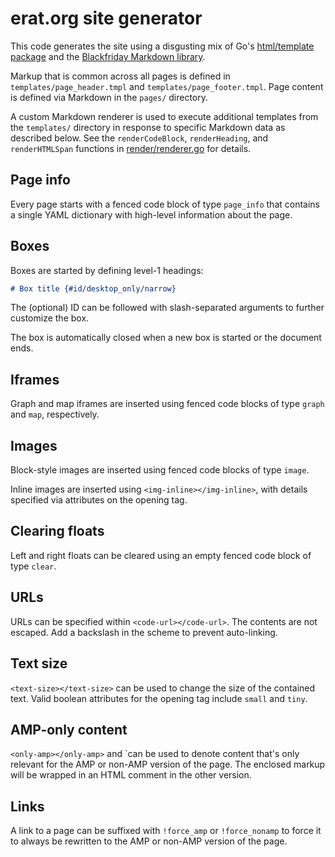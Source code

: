 # erat.org site generator

This code generates the site using a disgusting mix of Go's [html/template
package](https://golang.org/pkg/html/template/) and the [Blackfriday Markdown
library](https://github.com/russross/blackfriday).

Markup that is common across all pages is defined in
`templates/page_header.tmpl` and `templates/page_footer.tmpl`. Page content is
defined via Markdown in the `pages/` directory.

A custom Markdown renderer is used to execute additional templates from the
`templates/` directory in response to specific Markdown data as described below.
See the `renderCodeBlock`, `renderHeading`, and `renderHTMLSpan` functions in
[render/renderer.go](./render/renderer.go) for details.

## Page info

Every page starts with a fenced code block of type `page_info` that contains a
single YAML dictionary with high-level information about the page.

## Boxes

Boxes are started by defining level-1 headings:

```md
# Box title {#id/desktop_only/narrow}
```

The (optional) ID can be followed with slash-separated arguments to further
customize the box.

The box is automatically closed when a new box is started or the document ends.

## Iframes

Graph and map iframes are inserted using fenced code blocks of type `graph` and
`map`, respectively.

## Images

Block-style images are inserted using fenced code blocks of type `image`.

Inline images are inserted using `<img-inline></img-inline>`, with details
specified via attributes on the opening tag.

## Clearing floats

Left and right floats can be cleared using an empty fenced code block of type
`clear`.

## URLs

URLs can be specified within `<code-url></code-url>`. The contents are not
escaped. Add a backslash in the scheme to prevent auto-linking.

## Text size

`<text-size></text-size>` can be used to change the size of the contained text.
Valid boolean attributes for the opening tag include `small` and `tiny`.

## AMP-only content

`<only-amp></only-amp>` and `<only-nonamp></only-nonamp>can be used to denote
content that's only relevant for the AMP or non-AMP version of the page. The
enclosed markup will be wrapped in an HTML comment in the other version.

## Links

A link to a page can be suffixed with `!force_amp` or `!force_nonamp` to force
it to always be rewritten to the AMP or non-AMP version of the page.

